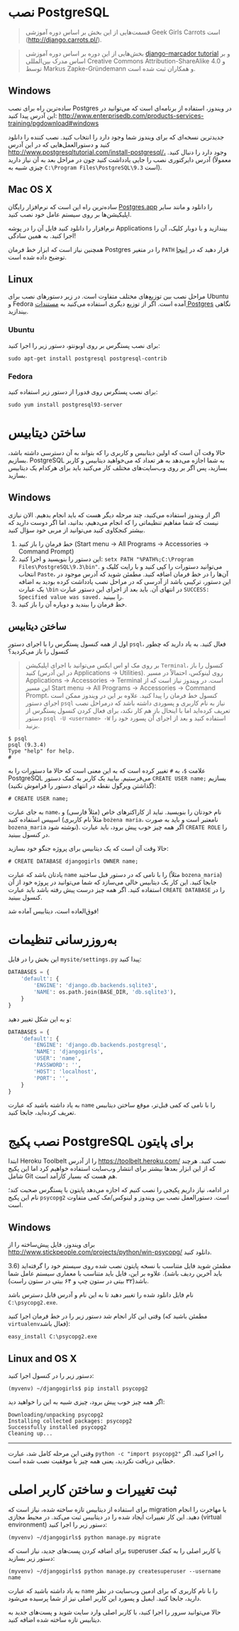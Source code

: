 # نصب  PostgreSQL

> قسمت‌هایی از این بخش بر اساس دوره آموزشی Geek Girls Carrots است (http://django.carrots.pl/).

> بخش‌هایی از این دوره بر اساس دوره آموزشی [django-marcador
tutorial](http://django-marcador.keimlink.de/) و بر اساس مدرک بین‌المللی Creative Commons
Attribution-ShareAlike 4.0 و توسط Markus Zapke-Gründemann و همکاران ثبت شده است.

## Windows

ساده‌ترین راه برای نصب Postgres در ویندوز، استفاده از برنامه‌ای است که می‌توانید در این آدرس پیدا کنید: http://www.enterprisedb.com/products-services-training/pgdownload#windows

جدید‌ترین نسخه‌ای که برای ویندوز شما وجود دارد را انتخاب کنید. نصب کننده را دانلود کنید و دستورالعمل‌هایی که در این آدرس http://www.postgresqltutorial.com/install-postgresql/، وجود دارد را دنبال کنید. آدرس دایرکتوری نصب را جایی یادداشت کنید چون در مراحل بعد به آن نیاز دارید (معمولاً چیزی شبیه به `C:\Program Files\PostgreSQL\9.3` است).

## Mac OS X

ساده‌ترین راه این است که نرم‌افزار رایگان [Postgres.app](http://postgresapp.com/) را دانلود و مانند سایر اپلیکیشن‌ها بر روی سیستم عامل خود نصب کنید.

نرم‌افزار را دانلود کنید فایل آن را در پوشه Applications بیندازید و با دوبار کلیک، آن را اجرا کنید. به همین سادگی!

همچنین نیاز است که ابزار خط فرمان Postgres را در متغیر `PATH` قرار دهید که در [اینجا](http://postgresapp.com/documentation/cli-tools.html) توضیح داده شده است.

## Linux

مراحل نصب بین توزیع‌های مختلف متفاوت است. در زیر دستورهای نصب برای Ubuntu و Fedora آمده است. اگر از توزیع دیگری استفاده می‌کنید به [مستندات Postgres](https://wiki.postgresql.org/wiki/Detailed_installation_guides#General_Linux)
 نگاهی بیندازید.

### Ubuntu

برای نصب پستگرس بر روی اوبونتو، دستور زیر را اجرا کنید:

    sudo apt-get install postgresql postgresql-contrib

### Fedora

برای نصب پستگرس روی فدورا از دستور زیر استفاده کنید:

    sudo yum install postgresql93-server

# ساختن دیتابیس

حالا وقت آن است که اولین دیتابیس و کاربری را که بتواند به آن دسترسی داشته باشد، بسازیم. PostgreSQL به شما اجازه می‌دهد به هر تعداد که می‌خواهید دیتابیس‌ و کاربر بسازید، پس اگر بر روی وب‌سایت‌های مختلف کار می‌کنید باید برای هرکدام یک دیتابیس بسازید.

## Windows

اگر از ویندوز استفاده می‌کنید، چند مرحله دیگر هست که باید انجام بدهیم. الان نیازی نیست که شما مفاهیم تنظیماتی را که انجام می‌دهیم، بدانید، اما اگر دوست دارید که بیشتر کنجکاوی کنید می‌توانید از مربی خود سؤال کنید.

1. خط فرمان را باز کنید (Start menu → All Programs → Accessories → Command Prompt)
2. این دستور را بنویسید و اجرا کنید: `setx PATH "%PATH%;C:\Program Files\PostgreSQL\9.3\bin"`. می‌توانید دستورات را کپی کنید و با رایت کلیک و انتخاب `Paste`، آن‌ها را در خط فرمان اضافه کنید. مطمئن شوید که آدرس موجود در این دستور، ترکیبی باشد از  آدرسی که در مراحل نصب یادداشت کرده بودید به اضافه یک عبارت `\bin` در انتهای آن. باید بعد از اجرای این دستور عبارت `SUCCESS: Specified value was saved.` را ببینید.
3. خط فرمان را ببندید و دوباره آن را باز کنید.

## ساختن دیتابیس

اول از همه کنسول پستگرس را با اجرای دستور `psql`، فعال کنید. به یاد دارید که چطور کنسول را باز می‌کردید؟ 
> بر روی مک‌ او اس ایکس می‌توانید با اجرای اپلیکیشن `Terminal`، کنسول را باز کنید (در این آدرس Applications → Utilities). روی لینوکس، احتمالاً در مسیر Applications → Accessories → Terminal است. در ویندوز نیاز است که از این مسیر Start menu → All Programs → Accessories → Command Prompt، کنسول خط فرمان را پیدا کنید. علاوه بر این در ویندوز ممکن است اجرای دستور `psql` نیاز به نام کاربری و پسوردی داشته باشد که درمراحل نصب تعریف کرده‌اید اما با اینحال باز هم کار نکند، برای فعال کردن کنسول پستگرس از دستور `psql -U <username> -W` استفاده کنید و بعد از اجرای آن پسورد خود را بزنید.

    $ psql
    psql (9.3.4)
    Type "help" for help.
    #

علامت `$`، به `#` تغییر کرده است که به این معنی است که حالا ما دستورات را به PostgreSQL می‌فرستیم. بیایید یک کاربر به کمک دستور `CREATE USER name;` بسازیم (گذاشتن ویرگول نقطه در انتهای دستور را فراموش نکنید): 

    # CREATE USER name;

به جای عبارت `name`، نام خودتان را بنویسید. نباید از کاراکترهای خاص (مثلاً فارسی) و اسپیس استفاده کنید (مثلاً نام کاربری `bożena maria`، نامعتبر است و باید به صورت `bozena_maria` نوشته شود). اگر همه چیز خوب پیش برود، باید عبارت `CREATE ROLE` را در کنسول ببینید.

حالا وقت آن است که یک دیتابیس برای پروژه جنگو خود بسازید:

    # CREATE DATABASE djangogirls OWNER name;

یادتان باشد که عبارت `name` را با نامی که در دستور قبل ساختید (مثلاً `bozena_maria`) جابجا کنید. این کار یک دیتابیس خالی می‌سازد که شما می‌توانید در پروژه خود از آن استفاده کنید. اگر همه چیز درست پیش رفته باشد باید عبارت `CREATE DATABASE` را در کنسول ببینید.

فوق‌العاده است، دیتابیس آماده شد! 

# به‌روزرسانی تنظیمات

این بخش را در فایل `mysite/settings.py` پیدا کنید:

```python
DATABASES = {
    'default': {
        'ENGINE': 'django.db.backends.sqlite3',
        'NAME': os.path.join(BASE_DIR, 'db.sqlite3'),
    }
}
```

و به این شکل تغییر دهید:

```python
DATABASES = {
    'default': {
        'ENGINE': 'django.db.backends.postgresql',
        'NAME': 'djangogirls',
        'USER': 'name',
        'PASSWORD': '',
        'HOST': 'localhost',
        'PORT': '',
    }
}
```

به یاد داشته باشید که عبارت `name` را با نامی که کمی قبل‌تر، موقع ساختن دیتابیس تعریف کرده‌اید، جابجا کنید.

# نصب پکیج PostgreSQL برای پایتون

ابتدا Heroku Toolbelt را از آدرس https://toolbelt.heroku.com/ نصب کنید. هرچند که از این ابزار بعدها بیشتر برای انتشار وب‌سایت استفاده خواهیم کرد اما این پکیج شامل Git هم هست که بسیار کارآمد است. 

در ادامه، نیاز داریم پکیجی را نصب کنیم که اجازه می‌دهد پایتون با پستگرس صحبت کند؛ نام این پکیج `psycopg2` است. دستورالعمل نصب بین ویندوز و لینوکس/مک کمی متفاوت است. 

## Windows

برای ویندوز، فایل پیش‌ساخته را از http://www.stickpeople.com/projects/python/win-psycopg/ دانلود کنید. 

مطمئن شوید فایل متناسب با نسخه پایتون نصب شده روی سیستم خود را گرفته‌اید (3.6 باید آخرین ردیف باشد). علاوه بر این، فایل باید متناسب با معماری سیستم عامل شما باشد(۳۲ بیتی در ستون چپ و ۶۴ بیتی در ستون راست).

نام فایل دانلود شده را تغییر دهید تا به این نام و آدرس قابل دسترس باشد `C:\psycopg2.exe`.

وقتی این کار انجام شد دستور زیر را در خط فرمان اجرا کنید (مطمئن باشید که `virtualenv`فعال باشد):

    easy_install C:\psycopg2.exe

## Linux and OS X

دستور زیر را در کنسول اجرا کنید:‌ 

    (myvenv) ~/djangogirls$ pip install psycopg2

اگر همه چیز خوب پیش برود، چیزی شبیه به این را خواهید دید:

    Downloading/unpacking psycopg2
    Installing collected packages: psycopg2
    Successfully installed psycopg2
    Cleaning up...

---

وقتی این مرحله کامل شد، عبارت `python -c "import psycopg2"` را اجرا کنید. اگر خطایی دریافت نکردید، یعنی همه چیز با موفقیت نصب شده است.

# ثبت تغییرات و ساختن کاربر اصلی 

برای استفاده از دیتابیس تازه ساخته شده، نیاز است که migration یا مهاجرت را انجام دهید. این کار تغییرات ایجاد شده را در دیتابیس ثبت می‌کند. در محیط مجازی (virtual environment) دستور زیر را اجرا کنید:

    (myvenv) ~/djangogirls$ python manage.py migrate

برای اضافه کردن پست‌های جدید، نیاز است که superuser یا کاربر اصلی را به کمک دستور زیر بسازید:

    (myvenv) ~/djangogirls$ python manage.py createsuperuser --username name 
    
به یاد داشته باشید که عبارت `name` را با نام کاربری که برای ادمین وب‌سایت در نظر دارید، جابجا کنید. ایمیل و پسورد این کاربر اصلی نیز از شما پرسیده می‌شود.

حالا می‌توانید سرور را اجرا کنید، با کاربر اصلی وارد سایت شوید و پست‌های جدید به دیتابیس تازه ساخته شده اضافه کنید.
